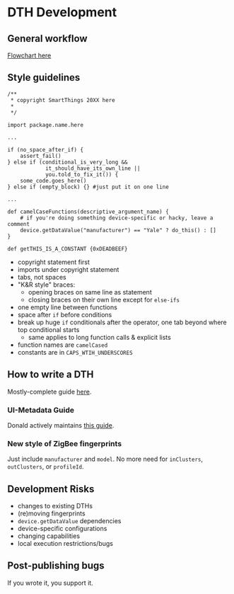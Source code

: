 # DTH Development

## General workflow

[Flowchart here](dev_flowchart.svg)

## Style guidelines

```
/**
 * copyright SmartThings 20XX here
 *
 */

import package.name.here

...

if (no_space_after_if) {
    assert_fail()
} else if (conditional_is_very_long && 
            it_should_have_its_own_line ||
            you.told_to_fix_it()) {
    some_code.goes_here()
} else if (empty_block) {} #just put it on one line

...

def camelCaseFunctions(descriptive_argument_name) {
    # if you're doing something device-specific or hacky, leave a comment
    device.getDataValue("manufacturer") == "Yale" ? do_this() : []
}

def getTHIS_IS_A_CONSTANT {0xDEADBEEF}
```

- copyright statement first
- imports under copyright statement
- tabs, not spaces
- "K&R style" braces:
    - opening braces on same line as statement
    - closing braces on their own line except for `else-ifs`
- one empty line between functions
- space after `if` before conditions
- break up huge `if` conditionals after the operator, one tab beyond where top conditional starts
    - same applies to long function calls & explicit lists
- function names are `camelCased`
- constants are in `CAPS_WTIH_UNDERSCORES`

## How to write a DTH

Mostly-complete guide [here](https://smartthings.atlassian.net/wiki/spaces/~819110175/pages/482607274/Hub-Connected+Device+Z-Wave+Zigbee+DTH+Development+Guidelines).

### UI-Metadata Guide

Donald actively maintains [this guide](https://smartthings.atlassian.net/wiki/spaces/UM/pages/529716072/UI+Metadata+Generator+Interface).

### New style of ZigBee fingerprints

Just include `manufacturer` and `model`. No more need for `inClusters`, `outClusters`, or `profileId`.

## Development Risks

- changes to existing DTHs
- (re)moving fingerprints
- `device.getDataValue` dependencies
- device-specific configurations
- changing capabilities
- local execution restrictions/bugs

## Post-publishing bugs

If you wrote it, you support it.